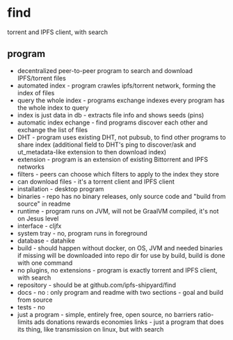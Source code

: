 # find
torrent and IPFS client, with search

## program

- decentralized peer-to-peer program to search and download IPFS/torrent files
- automated index - program crawles ipfs/torrent network, forming the index of files
- query the whole index - programs exchange indexes every program has the whole index to query
- index is just data in db - extracts file info and shows seeds (pins)
- automatic index echange - find programs discover each other and exchange the list of files
- DHT - program uses existing DHT, not pubsub, to find other programs to share index (additional field to DHT's ping to discover/ask and ut_metadata-like extension to then download index)
- extension - program is an extension of existing Bittorrent and IPFS networks
- filters - peers can choose which filters to apply to the index they store
- can download files - it's a torrent client and IPFS client
- installation - desktop program
- binaries - repo has no binary releases, only source code and "build from source" in readme
- runtime - program runs on JVM, will not be GraalVM compiled, it's not on Jesus level
- interface - cljfx
- system tray - no, program runs in foreground
- database - datahike
- build - should happen without docker, on OS, JVM and needed binaries if missing will be downloaded into repo dir for use by build, build is done with one command
- no plugins, no extensions - program is exactly torrent and IPFS client, with search
- repository - should be at github.com/ipfs-shipyard/find
- docs - no : only program and readme with two sections - goal and build from source
- tests - no
- just a program - simple, entirely free, open source, no barriers ratio-limits ads donations rewards economies links - just a program that does its thing, like transmission on linux, but with search